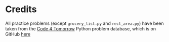 # Credits

All practice problems (except `grocery_list.py` and `rect_area.py`) have been taken from the [Code 4 Tomorrow](https://code4tomorrow.org)
Python problem database, which is on GitHub [here](https://github.com/code4tomorrow/python)
